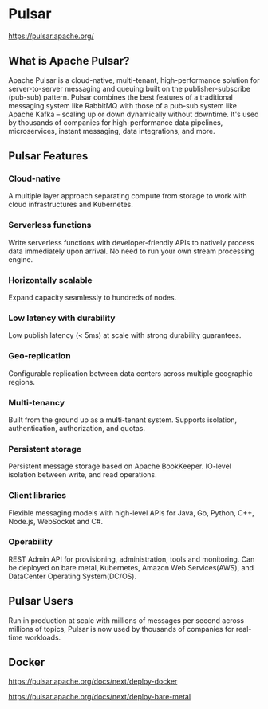 # Pulsar




https://pulsar.apache.org/

## What is Apache Pulsar?
Apache Pulsar is a cloud-native, multi-tenant, high-performance solution for server-to-server messaging and queuing built on the publisher-subscribe (pub-sub) pattern. Pulsar combines the best features of a traditional messaging system like RabbitMQ with those of a pub-sub system like Apache Kafka – scaling up or down dynamically without downtime. It's used by thousands of companies for high-performance data pipelines, microservices, instant messaging, data integrations, and more.

## Pulsar Features
### Cloud-native

A multiple layer approach separating compute from storage to work with cloud infrastructures and Kubernetes.

### Serverless functions

Write serverless functions with developer-friendly APIs to natively process data immediately upon arrival. No need to run your own stream processing engine.

### Horizontally scalable

Expand capacity seamlessly to hundreds of nodes.

### Low latency with durability

Low publish latency (< 5ms) at scale with strong durability guarantees.

### Geo-replication

Configurable replication between data centers across multiple geographic regions.

### Multi-tenancy

Built from the ground up as a multi-tenant system. Supports isolation, authentication, authorization, and quotas.

### Persistent storage

Persistent message storage based on Apache BookKeeper. IO-level isolation between write, and read operations.

### Client libraries

Flexible messaging models with high-level APIs for Java, Go, Python, C++, Node.js, WebSocket and C#.

### Operability

REST Admin API for provisioning, administration, tools and monitoring. Can be deployed on bare metal, Kubernetes, Amazon Web Services(AWS), and DataCenter Operating System(DC/OS).

## Pulsar Users
Run in production at scale with millions of messages per second across millions of topics, Pulsar is now used by thousands of companies for real-time workloads.



## Docker

https://pulsar.apache.org/docs/next/deploy-docker

https://pulsar.apache.org/docs/next/deploy-bare-metal



